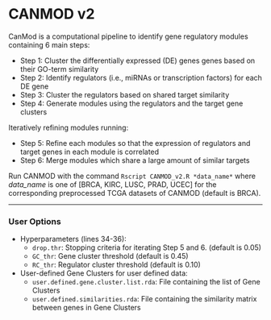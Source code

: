 # CANMOD v2
CanMod is a computational pipeline to identify gene regulatory modules containing 6 main steps:

  - Step 1: Cluster the differentially expressed (DE) genes genes based on their GO-term similarity
  - Step 2: Identify regulators (i.e., miRNAs or transcription factors) for each DE gene
  - Step 3: Cluster the regulators based on shared target similarity
  - Step 4: Generate modules using the regulators and the target gene clusters
  
  Iteratively refining modules running:
  - Step 5: Refine each modules so that the expression of regulators and target genes in each module is correlated
  - Step 6: Merge modules which share a large amount of similar targets

Run CANMOD with the command `Rscript CANMOD_v2.R *data_name*`  where *data_name* is one of [BRCA, KIRC, LUSC, PRAD, UCEC] for the corresponding preprocessed TCGA datasets of CANMOD (default is BRCA).

---

### User Options
- Hyperparameters (lines 34-36):
  - `drop.thr`: Stopping criteria for iterating Step 5 and 6. (default is 0.05)
  - `GC_thr`: Gene cluster threshold (default is 0.45)
  - `RC_thr`: Regulator cluster threshold (default is 0.10)
- User-defined Gene Clusters for user defined data:
  - `user.defined.gene.cluster.list.rda`: File containing the list of Gene Clusters
  - `user.defined.similarities.rda`: File containing the similarity matrix between genes in Gene Clusters
